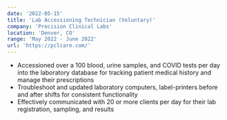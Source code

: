 ```yaml
---
date: '2022-05-15'
title: 'Lab Accessioning Technician (Voluntary)'
company: 'Precision Clinical Labs'
location: 'Denver, CO'
range: 'May 2022 - June 2022'
url: 'https://pclcare.com/'
---
```


- Accessioned over a 100 blood, urine samples, and COVID tests per day into the laboratory database for tracking patient medical history and manage their prescriptions
- Troubleshoot and updated laboratory computers, label-printers before and after shifts for consistent functionality
- Effectively communicated with 20 or more clients per day for their lab registration, sampling, and results

